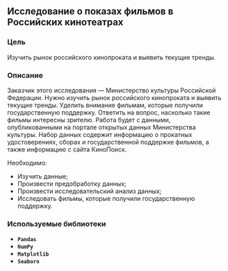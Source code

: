 ## Исследование о показах фильмов в Российских кинотеатрах

### Цель

Изучить рынок российского кинопроката и выявить текущие тренды.

### Описание

Заказчик этого исследования — Министерство культуры Российской Федерации. Нужно изучить рынок российского кинопроката и выявить текущие тренды. Уделить внимание фильмам, которые получили государственную поддержку. Ответить на вопрос, насколько такие фильмы интересны зрителю. Работа будет с данными, опубликованными на портале открытых данных Министерства культуры. Набор данных содержит информацию о прокатных удостоверениях, сборах и государственной поддержке фильмов, а также информацию с сайта КиноПоиск.

Необходимо:
* Изучить данные;
* Произвести предобработку данных;
* Произвести исследовательский анализ данных;
* Исследовать фильмы, которые получили государственную поддержку.

### Используемые библиотеки
- **`Pandas`**
- **`NumPy`**
- **`Matplotlib`**
- **`Seaborn`**

